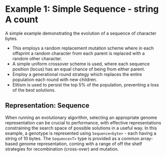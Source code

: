 ﻿# Example 1: Simple Sequence - string A count

A simple example demonstrating the evolution of a sequence of character bytes.
 - This employs a random replacement mutation scheme where in each offsprint a random character from each parent is replaced with a random other character.
 - A simple uniform crossover scheme is used, where each sequence position (locus) has an equal chance of being from either parent.
 - Employ a generational round strategy which replaces the entire population each round with new children.
 - Elitism is used to persist the top 5% of the population, preventing a loss of the best solutions.

 ## Representation: Sequence

 When running an evolutionary algorithm, selecting an appropriate genome representation can be crucial to performance, with effective representations constraining the search space of possible solutions in a useful way.
 In this example, a genotype is represented using `Sequence<byte>` - each having a string of 10 bytes.
 The `Sequence<T>` type is provided as a common array-based genome representation, coming with a range of off the shelf strategies for recombination (cross-over) and mutation.
 